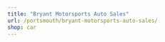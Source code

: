 ```yaml
---
title: "Bryant Motorsports Auto Sales"
url: /portsmouth/bryant-motorsports-auto-sales/
shop: car
---
```

